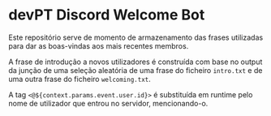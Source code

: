 # devPT Discord Welcome Bot

Este repositório serve de momento de armazenamento das frases utilizadas para dar as boas-vindas aos mais recentes membros.

A frase de introdução a novos utilizadores é construída com base no output da junção de uma seleção aleatória de uma frase do ficheiro `intro.txt` e de uma outra frase do ficheiro `welcoming.txt`.

A tag `<@${context.params.event.user.id}>` é substituída em runtime pelo nome de utilizador que entrou no servidor, mencionando-o.